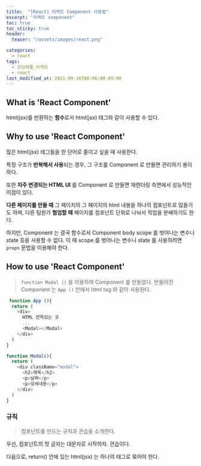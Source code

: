 ```yaml
---
title:  "[React] 리액트 Component 사용법"
excerpt: "리액트 component"
toc: true
toc_sticky: true
header:
  teaser: "/assets/images/react.png"

categories:
  - react
tags:
  - 코딩애플_리액트
  - react
last_modified_at: 2021-09-16T08:06:00-05:00
---
```


## What is 'React Component'

html(jsx)를 반환하는 **함수**로서 html(jsx) 태그와 같이 사용할 수 있다.



## Why to use 'React Component'

많은 html(jsx) 태그들을 한 단어로 줄이고 싶을 때 사용한다.

특정 구조가 **반복해서 사용**되는 경우, 그 구조를 Component 로 만들면 관리하기 용이하다.

또한 **자주 변경되는 HTML UI** 를 Component 로 만들면 재렌더링 측면에서 성능적인 이점이 있다.

**다른 페이지를 만들 때** 그 페이지의 그 페이지의 html 내용을 하나의 컴포넌트로 많들기도 하며, 다른 팀원가 **협업할 때** 페이지를 컴포넌트 단위로 나눠서 작업을 분배하기도 한다.



하지만, Component 는 결국 함수로서 Component body scope 를 벗어나는 변수나 state 등을 사용할 수 없다. 이 때 scope 를 벗어나는 변수나 state 를 사용하려면 `props` 문법을 이용해야 한다.



## How to use 'React Component'

> `function Modal ()` 을 이용하여 Component 를 만들었다. 만들어진 Component 는 `App ()` 안에서 html tag 와 같이 사용된다.



```js
 function App (){
  return (
    <div>
      HTML 잔뜩있는 곳
      ...
      <Modal></Modal>
    </div>
  )
}

function Modal(){
  return (
    <div className="modal">
      <h2>제목</h2>
      <p>날짜</p>
      <p>상세내용</p>
    </div>
  )
}
```



### 규칙

> 컴포넌트를 만드는 규칙과 관습을 소개한다.

우선, 컴포넌트의 첫 글자는 대문자로 시작하자. 관습이다.

다음으로, return() 안에 있는 html(jsx) 는 하나의 태그로 묶어야 한다.
